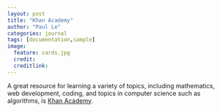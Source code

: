 ```yaml
---
layout: post
title: "Khan Academy"
author: "Paul Le"
categories: journal
tags: [documentation,sample]
image:
  feature: cards.jpg
  credit:
  creditlink:
---
```


A great resource for learning a variety of topics, including mathematics, web development, coding, and topics in computer science such as algorithms, is [Khan Academy](https://www.khanacademy.org/).
